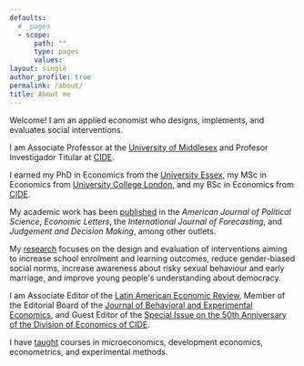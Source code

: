 ```yaml
---
defaults:
  # _pages
  - scope:
      path: ""
      type: pages
      values:
layout: single
author_profile: true
permalink: /about/
title: About me
---
```


Welcome! I am an applied economist who designs, implements, and evaluates social interventions.

I am Associate Professor at the [University of Middlesex](https://www.mdx.ac.uk/) and Profesor Investigador Titular at [CIDE](https://www.cide.edu/).

I earned my PhD in Economics from the [University Essex](https://www.essex.ac.uk/), my MSc in Economics from [University College London](https://www.ucl.ac.uk/), and my BSc in Economics from [CIDE](https://www.cide.edu/).

My academic work has been [published](/publications/) in the *American Journal of Political Science*, *Economic Letters*, the *International Journal of Forecasting*, and *Judgement and Decision Making*, among other outlets.

My [research](/research/) focuses on the design and evaluation of interventions aiming to increase school enrolment and learning outcomes, reduce gender-biased social norms, increase awareness about risky sexual behaviour and early marriage, and improve young people's understanding about democracy.

I am Associate Editor of the [Latin American Economic Review](https://www.latinaer.org/index.php/laer), Member of the Editorial Board of the [Journal of Behavioral and Experimental Economics](https://www.sciencedirect.com/journal/journal-of-behavioral-and-experimental-economics), and Guest Editor of the [Special Issue on the 50th Anniversary of the Division of Economics of CIDE](https://www.latinaer.org/index.php/laer/announcement/view/3).

I have [taught](/teaching/) courses in microeconomics, development economics, econometrics, and experimental methods.